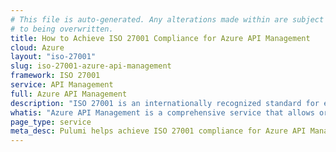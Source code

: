 ```yaml
---
# This file is auto-generated. Any alterations made within are subject
# to being overwritten.
title: How to Achieve ISO 27001 Compliance for Azure API Management
cloud: Azure
layout: "iso-27001"
slug: iso-27001-azure-api-management
framework: ISO 27001
service: API Management
full: Azure API Management
description: "ISO 27001 is an internationally recognized standard for establishing, implementing, maintaining, and continually improving an information security management system (ISMS). It helps organizations protect sensitive data by providing a risk-based approach, ensuring that security measures are proportionate to the risks faced. ISO 27001 is based around the following 3 pillars: confidentiality, integrity, and availability. By achieving ISO 27001 certification, organizations demonstrate their commitment to robust information security practices and regulatory compliance."
whatis: "Azure API Management is a comprehensive service that allows organizations to create, secure, manage, and scale APIs with ease. It provides features like traffic management, security, and API versioning, ensuring that APIs are protected and accessible to developers and users. With built-in analytics, developer portals, and policy enforcement, Azure API Management helps streamline the API lifecycle for seamless integration across services and applications."
page_type: service
meta_desc: Pulumi helps achieve ISO 27001 compliance for Azure API Management by enforcing security, cost, and compliance requirements.
---
```


